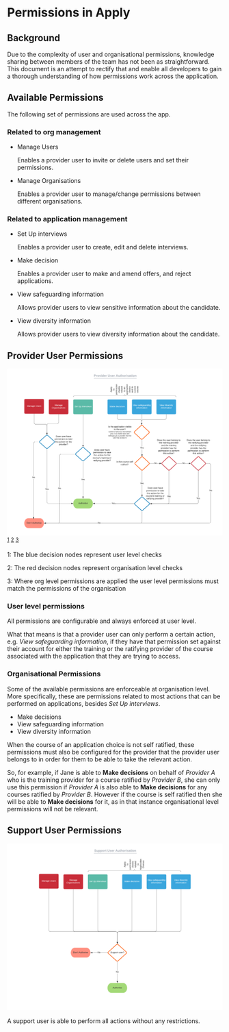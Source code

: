 # Permissions in Apply

## Background

Due to the complexity of user and organisational permissions, knowledge sharing between members of the team has not been as straightforward. This document is an attempt to rectify that and enable all developers to gain a thorough understanding of how permissions work across the application.

## Available Permissions

The following set of permissions are used across the app.

### Related to org management

- Manage Users

  Enables a provider user to invite or delete users and set their permissions.

- Manage Organisations

  Enables a provider user to manage/change permissions between different organisations.

### Related to application management

- Set Up interviews

  Enables a provider user to create, edit and delete interviews.

- Make decision

  Enables a provider user to make and amend offers, and reject applications.

- View safeguarding information

  Allows provider users to view sensitive information about the candidate.

- View diversity information

  Allows provider users to view diversity information about the candidate.


## Provider User Permissions

![Screenshot of Provider user permission](provider_user_permissions.png)
<sup id='1'>[1](#footnote-1)</sup> <sup id='2'>[2](#footnote-2)</sup> <sup id='3'>[3](#footnote-3)</sup>

<a name="footnote-1">1</a>:  The blue decision nodes represent user level checks

<a name="footnote-2">2</a>:  The red decision nodes represent organisation level checks

<a name="footnote-3">3</a>:  Where org level permissions are applied the user level permissions must match the permissions of the organisation


### User level permissions

All permissions are configurable and always enforced at user level.

What that means is that a provider user can only perform a certain action, e.g. _View safeguarding information_, if they have that permission set against their account for either the training or the ratifying provider of the course associated with the application that they are trying to access.


### Organisational Permissions

Some of the available permissions are enforceable at organisation level. More specifically, these are permissions related to most actions that can be performed on applications, besides _Set Up interviews_.

- Make decisions
- View safeguarding information
- View diversity information

When the course of an application choice is not self ratified, these permissions must also be configured for the provider that the provider user belongs to in order for them to be able to take the relevant action.

So, for example, if Jane is able to **Make decisions** on behalf of _Provider A_ who is the training provider for a course ratified by _Provider B_, she can only use this permission if _Provider A_ is also able to **Make decisions** for any courses ratified by _Provider B_. However if the course is self ratified then she will be able to **Make decisions** for it, as in that instance organisational level permissions will not be relevant.


## Support User Permissions

![Screenshot of Support user permission](support_user_permissions.png)

A support user is able to perform all actions without any restrictions.
